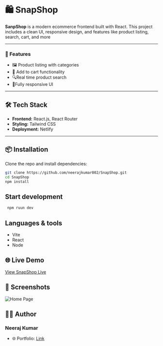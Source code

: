  # 🛍️ SnapShop

 **SanpShop** is a modern ecommerce frontend built with React. This project includes a clean UI, responsive design, and  features like product listing, search, cart, and more 

 ---

 ### 🚀 Features

 - 🖼️ Product listing with categories
 - 🛒  Add to cart functionality
 - 🔍Real time product search
 - 📱Fully responsive UI

--- 

## 🛠️ Tech Stack

    
- **Frontend:** React.js, React Router
- **Styling:** Tailwind CSS
- **Deployment:** Netlify



 
---

## 📦 Installation

Clone the repo and install dependencies:

```bash
git clone https://github.com/neerajkumar002/SnapShop.git
cd SnapShop
npm install

```

## Start development

```bash
 npm ruun dev

```

## Languages & tools

- Vite
- React
- Node





## 🌐 Live Demo
[View SnapShop Live](https://snapmyshop.netlify.app/)


## 📸 Screenshots 
![Home Page](./screenshots/1.png)




## 🙋‍♂️ Author
### Neeraj Kumar
- 🌐 Portfolio: [Link](https://neerajkumar-dev.netlify.app/)